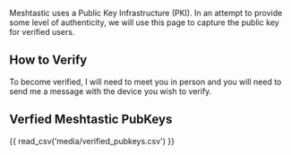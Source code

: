 Meshtastic uses a Public Key Infrastructure (PKI). In an attempt to provide some level of authenticity, we will use this page to capture the public key for verified users. 

## How to Verify
To become verified, I will need to meet you in person and you will need to send me a message with the device you wish to verify. 

## Verfied Meshtastic PubKeys

{{ read_csv('media/verified_pubkeys.csv') }}
